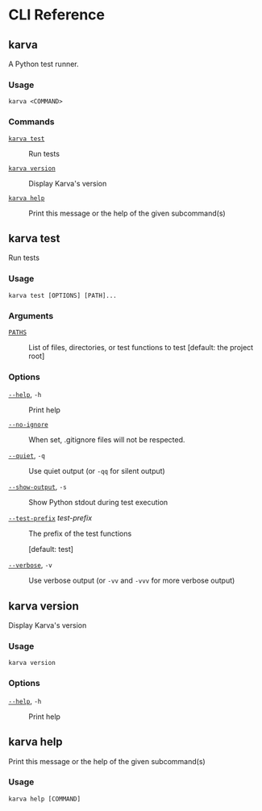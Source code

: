 <!-- WARNING: This file is auto-generated (cargo dev generate-all). Edit the doc comments in 'crates/karva_cli/src/args.rs' if you want to change anything here. -->

# CLI Reference

## karva

A Python test runner.

<h3 class="cli-reference">Usage</h3>

```
karva <COMMAND>
```

<h3 class="cli-reference">Commands</h3>

<dl class="cli-reference"><dt><a href="#karva-test"><code>karva test</code></a></dt><dd><p>Run tests</p></dd>
<dt><a href="#karva-version"><code>karva version</code></a></dt><dd><p>Display Karva's version</p></dd>
<dt><a href="#karva-help"><code>karva help</code></a></dt><dd><p>Print this message or the help of the given subcommand(s)</p></dd>
</dl>

## karva test

Run tests

<h3 class="cli-reference">Usage</h3>

```
karva test [OPTIONS] [PATH]...
```

<h3 class="cli-reference">Arguments</h3>

<dl class="cli-reference"><dt id="karva-test--paths"><a href="#karva-test--paths"><code>PATHS</code></a></dt><dd><p>List of files, directories, or test functions to test [default: the project root]</p>
</dd></dl>

<h3 class="cli-reference">Options</h3>

<dl class="cli-reference"><dt id="karva-test--help"><a href="#karva-test--help"><code>--help</code></a>, <code>-h</code></dt><dd><p>Print help</p>
</dd><dt id="karva-test--no-ignore"><a href="#karva-test--no-ignore"><code>--no-ignore</code></a></dt><dd><p>When set, .gitignore files will not be respected.</p>
</dd><dt id="karva-test--quiet"><a href="#karva-test--quiet"><code>--quiet</code></a>, <code>-q</code></dt><dd><p>Use quiet output (or <code>-qq</code> for silent output)</p>
</dd><dt id="karva-test--show-output"><a href="#karva-test--show-output"><code>--show-output</code></a>, <code>-s</code></dt><dd><p>Show Python stdout during test execution</p>
</dd><dt id="karva-test--test-prefix"><a href="#karva-test--test-prefix"><code>--test-prefix</code></a> <i>test-prefix</i></dt><dd><p>The prefix of the test functions</p>
<p>[default: test]</p></dd><dt id="karva-test--verbose"><a href="#karva-test--verbose"><code>--verbose</code></a>, <code>-v</code></dt><dd><p>Use verbose output (or <code>-vv</code> and <code>-vvv</code> for more verbose output)</p>
</dd></dl>

## karva version

Display Karva's version

<h3 class="cli-reference">Usage</h3>

```
karva version
```

<h3 class="cli-reference">Options</h3>

<dl class="cli-reference"><dt id="karva-version--help"><a href="#karva-version--help"><code>--help</code></a>, <code>-h</code></dt><dd><p>Print help</p>
</dd></dl>

## karva help

Print this message or the help of the given subcommand(s)

<h3 class="cli-reference">Usage</h3>

```
karva help [COMMAND]
```

